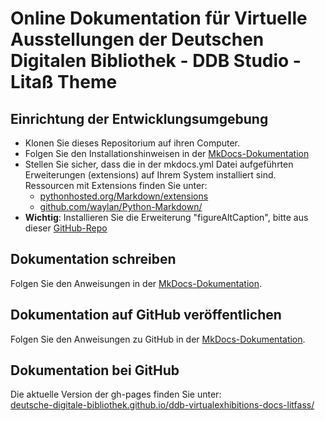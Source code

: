 # Online Dokumentation für Virtuelle Ausstellungen der Deutschen Digitalen Bibliothek - DDB Studio - Litaß Theme

## Einrichtung der Entwicklungsumgebung
- Klonen Sie dieses Repositorium auf ihren Computer.
- Folgen Sie den Installationshinweisen in der [MkDocs-Dokumentation](http://www.mkdocs.org/#installation)
- Stellen Sie sicher, dass die in der mkdocs.yml Datei aufgeführten Erweiterungen (extensions) auf Ihrem System installiert sind. Ressourcen mit Extensions finden Sie unter:
    - [pythonhosted.org/Markdown/extensions](https://pythonhosted.org/Markdown/extensions/index.html)
    - [github.com/waylan/Python-Markdown/](https://github.com/waylan/Python-Markdown/wiki/Third-Party-Extensions)
- __Wichtig__: Installieren Sie die Erweiterung "figureAltCaption", bitte aus dieser [GitHub-Repo](https://github.com/grandgeorg/figureAltCaption)

## Dokumentation schreiben
Folgen Sie den Anweisungen in der [MkDocs-Dokumentation](http://www.mkdocs.org/#getting-started).

## Dokumentation auf GitHub veröffentlichen
Folgen Sie den Anweisungen zu GitHub in der [MkDocs-Dokumentation](http://www.mkdocs.org/user-guide/deploying-your-docs/).

## Dokumentation bei GitHub

Die aktuelle Version der gh-pages finden Sie unter:  
[deutsche-digitale-bibliothek.github.io/ddb-virtualexhibitions-docs-litfass/](https://deutsche-digitale-bibliothek.github.io/ddb-virtualexhibitions-docs-litfass/)